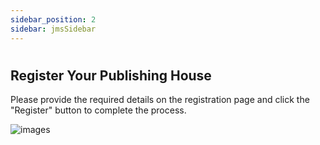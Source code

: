 ```yaml
---
sidebar_position: 2
sidebar: jmsSidebar
---
```


#

## **Register Your Publishing House**

Please provide the required details on the registration page and click the "Register" button to complete the process.

![images](https://cdn.kryoni.com/kryoni/images/icons/eo-production-flow.png)

